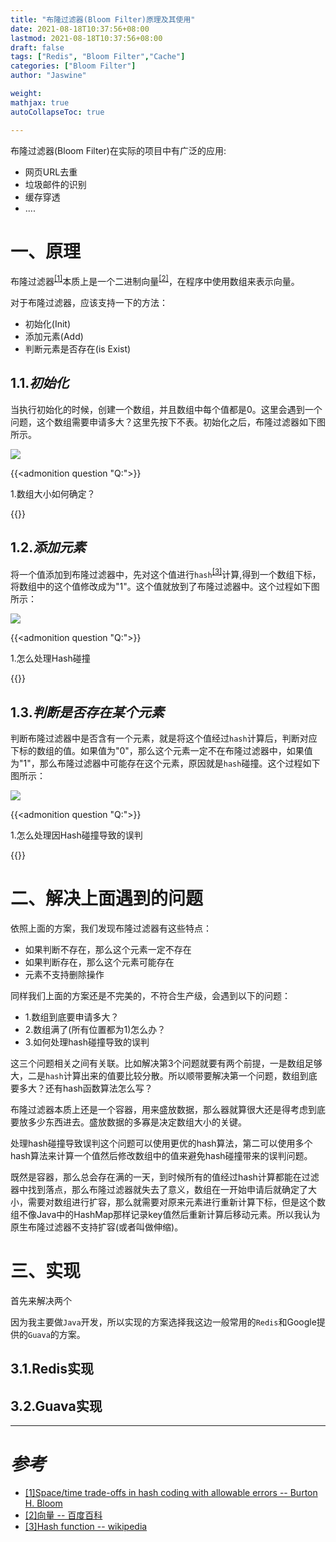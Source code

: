 ```yaml
---
title: "布隆过滤器(Bloom Filter)原理及其使用"
date: 2021-08-18T10:37:56+08:00
lastmod: 2021-08-18T10:37:56+08:00
draft: false
tags: ["Redis", "Bloom Filter","Cache"]
categories: ["Bloom Filter"]
author: "Jaswine"

weight:
mathjax: true
autoCollapseToc: true

---
```


布隆过滤器(Bloom Filter)在实际的项目中有广泛的应用:

- 网页URL去重
- 垃圾邮件的识别
- 缓存穿透
- ....

# 一、原理

布隆过滤器<sup>[[1]](https://www.cs.princeton.edu/courses/archive/spr05/cos598E/bib/p422-bloom.pdf)</sup>本质上是一个二进制向量<sup>[[2]](https://baike.baidu.com/item/%E5%90%91%E9%87%8F/1396519)</sup>，在程序中使用数组来表示向量。

对于布隆过滤器，应该支持一下的方法：

- 初始化(Init)
- 添加元素(Add)
- 判断元素是否存在(is Exist)

## 1.1._初始化_

当执行初始化的时候，创建一个数组，并且数组中每个值都是0。这里会遇到一个问题，这个数组需要申请多大？这里先按下不表。初始化之后，布隆过滤器如下图所示。

![](http://www-jaswine.oss-cn-shanghai.aliyuncs.com/Site/blog/bloom_filter/init.png)

{{<admonition question "Q:">}}

1.数组大小如何确定？

{{</admonition>}}

## 1.2._添加元素_

将一个值添加到布隆过滤器中，先对这个值进行`hash`<sup>[[3]](https://zh.wikipedia.org/wiki/%E6%95%A3%E5%88%97%E5%87%BD%E6%95%B8)</sup>计算,得到一个数组下标，将数组中的这个值修改成为"1"。这个值就放到了布隆过滤器中。这个过程如下图所示：

![](http://www-jaswine.oss-cn-shanghai.aliyuncs.com/Site/blog/bloom_filter/add.png)

{{<admonition question "Q:">}}

1.怎么处理Hash碰撞

{{</admonition>}}

## 1.3._判断是否存在某个元素_

判断布隆过滤器中是否含有一个元素，就是将这个值经过`hash`计算后，判断对应下标的数组的值。如果值为"0"，那么这个元素一定不在布隆过滤器中，如果值为"1"，那么布隆过滤器中可能存在这个元素，原因就是`hash`碰撞。这个过程如下图所示：

![](http://www-jaswine.oss-cn-shanghai.aliyuncs.com/Site/blog/bloom_filter/judge.png)

{{<admonition question "Q:">}}

1.怎么处理因Hash碰撞导致的误判

{{</admonition>}}

# 二、解决上面遇到的问题

依照上面的方案，我们发现布隆过滤器有这些特点：

- 如果判断不存在，那么这个元素一定不存在
- 如果判断存在，那么这个元素可能存在
- 元素不支持删除操作

同样我们上面的方案还是不完美的，不符合生产级，会遇到以下的问题：

- 1.数组到底要申请多大？
- 2.数组满了(所有位置都为1)怎么办？
- 3.如何处理hash碰撞导致的误判


这三个问题相关之间有关联。比如解决第3个问题就要有两个前提，一是数组足够大，二是`hash`计算出来的值要比较分散。所以顺带要解决第一个问题，数组到底要多大？还有hash函数算法怎么写？

布隆过滤器本质上还是一个容器，用来盛放数据，那么器就算很大还是得考虑到底要放多少东西进去。盛放数据的多寡是决定数组大小的关键。

处理hash碰撞导致误判这个问题可以使用更优的hash算法，第二可以使用多个hash算法来计算一个值然后修改数组中的值来避免hash碰撞带来的误判问题。

既然是容器，那么总会存在满的一天，到时候所有的值经过hash计算都能在过滤器中找到落点，那么布隆过滤器就失去了意义，数组在一开始申请后就确定了大小，需要对数组进行扩容，那么就需要对原来元素进行重新计算下标，但是这个数组不像Java中的HashMap那样记录key值然后重新计算后移动元素。所以我认为原生布隆过滤器不支持扩容(或者叫做伸缩)。

# 三、实现

首先来解决两个

因为我主要做`Java`开发，所以实现的方案选择我这边一般常用的`Redis`和Google提供的`Guava`的方案。

## 3.1.Redis实现

## 3.2.Guava实现

---

# _参考_

- [[1]Space/time trade-offs in hash coding with allowable errors  -- Burton H. Bloom](https://www.cs.princeton.edu/courses/archive/spr05/cos598E/bib/p422-bloom.pdf)
- [[2]向量  -- 百度百科](https://baike.baidu.com/item/%E5%90%91%E9%87%8F/1396519)
- [[3]Hash function  -- wikipedia](https://zh.wikipedia.org/wiki/%E6%95%A3%E5%88%97%E5%87%BD%E6%95%B8)

[comment]: <> (- [[4]Java中HashMap实现原理]&#40;{% post hashmap.md %}&#41;)

